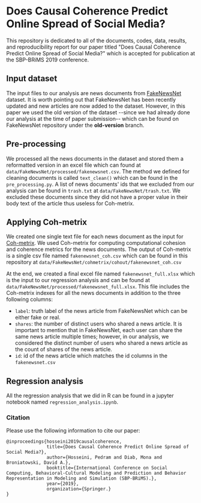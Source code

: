 # Does Causal Coherence Predict Online Spread of Social Media?

This repository is dedicated to all of the documents, codes, data, results, and reproducibility report for our paper titled "Does Causal Coherence Predict Online Spread of Social Media?" which is accepted for publication at the SBP-BRiMS 2019 conference.

## Input dataset
The input files to our analysis are news documents from [FakeNewsNet](https://github.com/KaiDMML/FakeNewsNet) dataset. It is worth pointing out that FakeNewsNet has been recently updated and new articles are now added to the dataset. However, in this paper we used the old version of the dataset --since we had already done our analysis at the time of paper submission-- which can be found on FakeNewsNet repository under the **old-version** branch.

## Pre-processing

We processed all the news documents in the dataset and stored them a reformatted version in an excel file which can found at ```data/FakeNewsNet/processed/fakenewsnet.csv```. The method we defined for cleaning documents is called ```text_clean()``` which can be found in the ```pre_processing.py```. A list of news documents' ids that we excluded from our analysis can be found in ```trash.txt``` at ```data/FakeNewsNet/trash.txt```. We excluded these documents since they did not have a proper value in their body text of the article thus useless for Coh-metrix. 


## Applying Coh-metrix
We created one single text file for each news document as the input for [Coh-metrix](http://cohmetrix.com/). We used Coh-metrix for computing computational cohesion and coherence metrics for the news documents. The output of Coh-metrix is a single csv file named ```fakenewsnet_coh.csv``` which can be found in this repository at ```data/FakeNewsNet/cohmetrix/cohout/fakenewsnet_coh.csv```

At the end, we created a final excel file named ```fakenewsnet_full.xlsx``` which is the input to our regression analysis and can be found at ```data/FakeNewsNet/processed/fakenewsnet_full.xlsx```. This file includes the Coh-metrix indexes for all the news documents in addition to the three following columns:

* ```label```: truth label of the news article from FakeNewsNet which can be either fake or real.
* ```shares```: the number of distinct users who shared a news article. It is important to mention that in FakeNewsNet, each user can share the same news article multiple times; however, in our analysis, we considered the distinct number of users who shared a news article as the count of shares of the news article. 
* ```id```: id of the news article which matches the id columns in the ```fakenewsnet.csv```

## Regression analysis
All the regression analysis that we did in R can be found in a jupyter notebook named ```regression_analysis.ipynb```.

### Citation
Please use the following information to cite our paper:

```
@inproceedings{hosseini2019causalcoherence,
               title={Does Causal Coherence Predict Online Spread of Social Media?},
               author={Hosseini, Pedram and Diab, Mona and Broniatowski, David A.},
               booktitle={International Conference on Social Computing, Behavioral-Cultural Modeling and Prediction and Behavior Representation in Modeling and Simulation (SBP-BRiMS).},
               year={2019},
               organization={Springer.}
}
